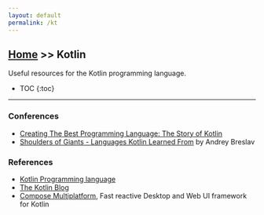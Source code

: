 ```yaml
---
layout: default
permalink: /kt
---
```


## [Home](/) >> Kotlin

Useful resources for the Kotlin programming language.

* TOC
{:toc}

* * *

### Conferences

* [Creating The Best Programming Language: The Story of Kotlin](https://www.youtube.com/watch?v=uE-1oF9PyiY)
* [Shoulders of Giants - Languages Kotlin Learned From](https://www.youtube.com/results?search_query=Kotlin+Shoulders+of+Giants) by Andrey Breslav

### References

* [Kotlin Programming language](https://kotlinlang.org/)
* [The Kotlin Blog](https://blog.jetbrains.com/kotlin/)
* [Compose Multiplatform](https://www.jetbrains.com/lp/compose-mpp/), Fast reactive Desktop and Web UI framework for Kotlin
